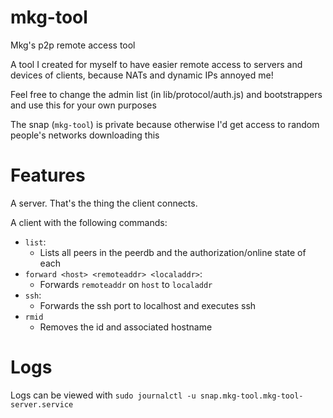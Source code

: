 # mkg-tool
Mkg's p2p remote access tool

A tool I created for myself to have easier remote access to servers and devices of clients, because NATs and dynamic IPs annoyed me!

Feel free to change the admin list (in lib/protocol/auth.js) and bootstrappers and use this for your own purposes

The snap (`mkg-tool`) is private because otherwise I'd get access to random people's networks downloading this

# Features

A server. That's the thing the client connects.

A client with the following commands:
- `list`:
    - Lists all peers in the peerdb and the authorization/online state of each
- `forward <host> <remoteaddr> <localaddr>`:
    - Forwards `remoteaddr` on `host` to `localaddr`
- `ssh`:
    - Forwards the ssh port to localhost and executes ssh
- `rmid`
    - Removes the id and associated hostname

# Logs
Logs can be viewed with `sudo journalctl -u snap.mkg-tool.mkg-tool-server.service`
